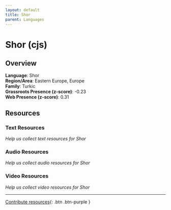 ```yaml
---
layout: default
title: Shor
parent: Languages
---
```


# Shor (cjs)

## Overview

**Language**: Shor  
**Region/Area**: Eastern Europe, Europe  
**Family**: Turkic  
**Grassroots Presence (z-score)**: -0.23  
**Web Presence (z-score)**: 0.31  

## Resources

### Text Resources
*Help us collect text resources for Shor*

### Audio Resources
*Help us collect audio resources for Shor*

### Video Resources
*Help us collect video resources for Shor*

---

[Contribute resources](https://forms.office.com/e/1SfLJx3u1r){: .btn .btn-purple }

